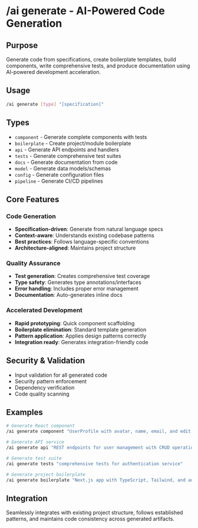 # /ai generate - AI-Powered Code Generation

## Purpose
Generate code from specifications, create boilerplate templates, build components, write comprehensive tests, and produce documentation using AI-powered development acceleration.

## Usage
```bash
/ai generate [type] "[specification]"
```

## Types
- `component` - Generate complete components with tests
- `boilerplate` - Create project/module boilerplate  
- `api` - Generate API endpoints and handlers
- `tests` - Generate comprehensive test suites
- `docs` - Generate documentation from code
- `model` - Generate data models/schemas
- `config` - Generate configuration files
- `pipeline` - Generate CI/CD pipelines

## Core Features

### Code Generation
- **Specification-driven**: Generate from natural language specs
- **Context-aware**: Understands existing codebase patterns
- **Best practices**: Follows language-specific conventions
- **Architecture-aligned**: Maintains project structure

### Quality Assurance
- **Test generation**: Creates comprehensive test coverage
- **Type safety**: Generates type annotations/interfaces
- **Error handling**: Includes proper error management
- **Documentation**: Auto-generates inline docs

### Accelerated Development
- **Rapid prototyping**: Quick component scaffolding
- **Boilerplate elimination**: Standard template generation
- **Pattern application**: Applies design patterns correctly
- **Integration ready**: Generates integration-friendly code

## Security & Validation
- Input validation for all generated code
- Security pattern enforcement
- Dependency verification
- Code quality scanning

## Examples
```bash
# Generate React component
/ai generate component "UserProfile with avatar, name, email, and edit functionality"

# Generate API service
/ai generate api "REST endpoints for user management with CRUD operations"

# Generate test suite
/ai generate tests "comprehensive tests for authentication service"

# Generate project boilerplate
/ai generate boilerplate "Next.js app with TypeScript, Tailwind, and auth"
```

## Integration
Seamlessly integrates with existing project structure, follows established patterns, and maintains code consistency across generated artifacts.